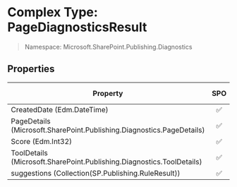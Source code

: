 # Complex Type: PageDiagnosticsResult

> Namespace: Microsoft.SharePoint.Publishing.Diagnostics

## Properties

Property | SPO | SP 2019 | SP 2016 | SP 2013
----------|:---:|:-------:|:-------:|:-------:
CreatedDate (Edm.DateTime) | ✅ | ❌ | ❌ | ❌
PageDetails (Microsoft.SharePoint.Publishing.Diagnostics.PageDetails) | ✅ | ❌ | ❌ | ❌
Score (Edm.Int32) | ✅ | ❌ | ❌ | ❌
ToolDetails (Microsoft.SharePoint.Publishing.Diagnostics.ToolDetails) | ✅ | ❌ | ❌ | ❌
suggestions (Collection(SP.Publishing.RuleResult)) | ✅ | ❌ | ❌ | ❌